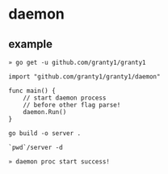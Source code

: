 # daemon


## example
```
» go get -u github.com/granty1/granty1
```

```
import "github.com/granty1/granty1/daemon"

func main() {
    // start daemon process
    // before other flag parse!
    daemon.Run()
}
```
```
go build -o server .

`pwd`/server -d
```
```
» daemon proc start success!
```